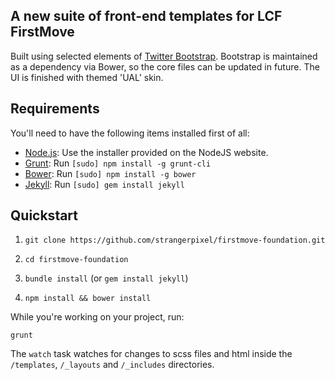 ## A new suite of front-end templates for LCF FirstMove

Built using selected elements of [Twitter Bootstrap](http://getbootstrap.com/). Bootstrap is maintained as a dependency via Bower, so the core files can be updated in future. The UI is finished with themed 'UAL' skin. 

## Requirements

You'll need to have the following items installed first of all:

  * [Node.js](http://nodejs.org): Use the installer provided on the NodeJS website.
  * [Grunt](http://gruntjs.com/): Run `[sudo] npm install -g grunt-cli`
  * [Bower](http://bower.io): Run `[sudo] npm install -g bower`
  * [Jekyll](http://jekyllrb.com/): Run `[sudo] gem install jekyll`

## Quickstart

1. `git clone https://github.com/strangerpixel/firstmove-foundation.git`

2. `cd firstmove-foundation`

3. `bundle install` (or `gem install jekyll`)

4. `npm install && bower install`

While you're working on your project, run:

`grunt`

The `watch` task watches for changes to scss files and html inside the `/templates`, `/_layouts` and `/_includes` directories.
